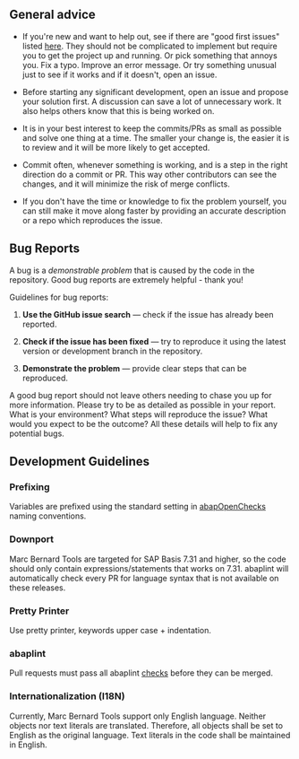 ## General advice

* If you're new and want to help out, see if there are "good first issues" listed [here](https://github.com/Marc-Bernard-Tools/MBT-Icon-Browser/issues). They should not be complicated to implement but require you to get the project up and running. Or pick something that annoys you. Fix a typo. Improve an error message. Or try something unusual just to see if it works and if it doesn't, open an issue.

* Before starting any significant development, open an issue and propose your solution first. A discussion can save a lot of unnecessary work. It also helps others know that this is being worked on.

* It is in your best interest to keep the commits/PRs as small as possible and solve one thing at a time. The smaller your change is, the easier it is to review and it will be more likely to get accepted.

* Commit often, whenever something is working, and is a step in the right direction do a commit or PR. This way other contributors can see the changes, and it will minimize the risk of merge conflicts.

* If you don't have the time or knowledge to fix the problem yourself, you can still make it move along faster by providing an accurate description or a repo which reproduces the issue.

## Bug Reports

A bug is a _demonstrable problem_ that is caused by the code in the repository. Good bug reports are extremely helpful - thank you!

Guidelines for bug reports:

1. **Use the GitHub issue search** &mdash; check if the issue has already been reported.

2. **Check if the issue has been fixed** &mdash; try to reproduce it using the latest version or development branch in the repository.

3. **Demonstrate the problem** &mdash; provide clear steps that can be reproduced.

A good bug report should not leave others needing to chase you up for more information. Please try to be as detailed as possible in your report. What is your environment? What steps will reproduce the issue? What would you expect to be the outcome? All these details will help to fix any potential bugs.

## Development Guidelines

### Prefixing

Variables are prefixed using the standard setting in [abapOpenChecks](http://docs.abapopenchecks.org/checks/69/) naming conventions.

### Downport

Marc Bernard Tools are targeted for SAP Basis 7.31 and higher, so the code should only contain expressions/statements that works on 7.31. abaplint will automatically check every PR for language syntax that is not available on these releases.

### Pretty Printer

Use pretty printer, keywords upper case + indentation. 

### abaplint

Pull requests must pass all abaplint [checks](https://github.com/Marc-Bernard-Tools/MBT-Icon-Browser/blob/main/abaplint.json) before they can be merged.

### Internationalization (I18N)

Currently, Marc Bernard Tools support only English language. Neither objects nor text literals are translated. Therefore, all objects shall be set to English as the original language. Text literals in the code shall be maintained in English. 

